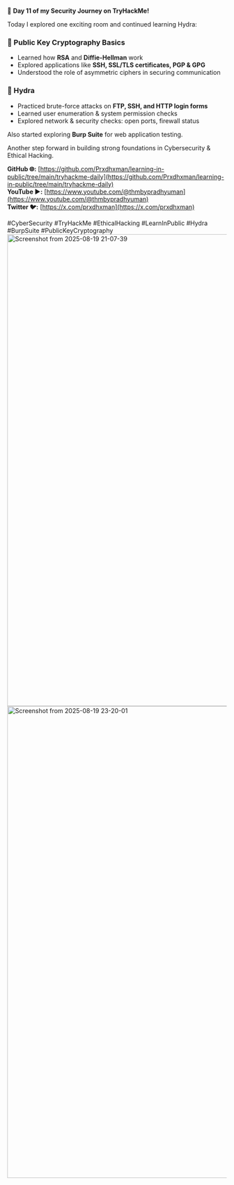🚀 **Day 11 of my Security Journey on TryHackMe!**  

Today I explored one exciting room and continued learning Hydra:  

### 🔹 Public Key Cryptography Basics
- Learned how **RSA** and **Diffie-Hellman** work  
- Explored applications like **SSH, SSL/TLS certificates, PGP & GPG**  
- Understood the role of asymmetric ciphers in securing communication  

### 🔹 Hydra
- Practiced brute-force attacks on **FTP, SSH, and HTTP login forms**  
- Learned user enumeration & system permission checks  
- Explored network & security checks: open ports, firewall status  

Also started exploring **Burp Suite** for web application testing.  

Another step forward in building strong foundations in Cybersecurity & Ethical Hacking.  

**GitHub 🌐:** [https://github.com/Prxdhxman/learning-in-public/tree/main/tryhackme-daily](https://github.com/Prxdhxman/learning-in-public/tree/main/tryhackme-daily)  
**YouTube ▶️:** [https://www.youtube.com/@thmbypradhyuman](https://www.youtube.com/@thmbypradhyuman)  
**Twitter 🐦:** [https://x.com/prxdhxman](https://x.com/prxdhxman)  

#CyberSecurity #TryHackMe #EthicalHacking #LearnInPublic #Hydra #BurpSuite #PublicKeyCryptography
<img width="1920" height="1080" alt="Screenshot from 2025-08-19 21-07-39" src="https://github.com/user-attachments/assets/a6e0d89f-d6f5-4949-bfb8-e413b95c0de0" />
<img width="1920" height="1080" alt="Screenshot from 2025-08-19 23-20-01" src="https://github.com/user-attachments/assets/c8f71f77-2f59-41b8-b7da-8ecb24435cb9" />
